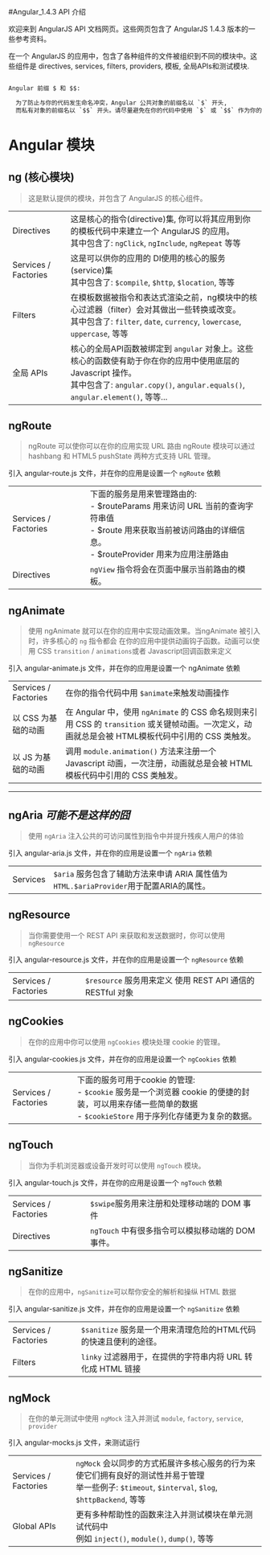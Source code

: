 #Angular_1.4.3 API 介绍

欢迎来到 AngularJS API 文档网页。这些网页包含了 AngularJS 1.4.3 版本的一些参考资料。

在一个 AngularJS 的应用中，包含了各种组件的文件被组织到不同的模块中。这些组件是 directives,
services, filters, providers, 模板, 全局APIs和测试模块.

``` html

Angular 前缀 $ 和 $$:

  为了防止与你的代码发生命名冲突，Angular 公共对象的前缀名以 `$` 开头,
  而私有对象的前缀名以 `$$` 开头。请尽量避免在你的代码中使用 `$` 或 `$$` 作为你的前缀。

```

# Angular 模块

## ng (核心模块)

> 这是默认提供的模块，并包含了 AngularJS 的核心组件。

|||
|---|:---|
| Directives |	这是核心的指令(directive)集, 你可以将其应用到你的模板代码中来建立一个 AngularJS 的应用。<br>其中包含了: `ngClick`, `ngInclude`, `ngRepeat` 等等|
|Services / Factories| 这是可以供你的应用的 DI使用的核心的服务(service)集<br> 其中包含了: `$compile`, `$http`, `$location`, 等等 |
|Filters| 在模板数据被指令和表达式渲染之前，ng模块中的核心过滤器（filter）会对其做出一些转换或改变。<br>其中包含了: `filter`, `date`, `currency`, `lowercase`, `uppercase`, 等等|
| 全局 APIs |核心的全局API函数被绑定到 `angular` 对象上。这些核心的函数使有助于你在你的应用中使用底层的 Javascript 操作。<br>其中包含了: `angular.copy()`, `angular.equals()`, `angular.element()`, 等等...|


## ngRoute

> ngRoute 可以使你可以在你的应用实现 URL 路由 ngRoute 模块可以通过hashbang 和 HTML5 pushState 两种方式支持 URL 管理。


引入 angular-route.js 文件，并在你的应用是设置一个 `ngRoute` 依赖


|||
|---|:---|
|Services / Factories| 下面的服务是用来管理路由的:<br>- $routeParams 用来访问 URL 当前的查询字符串值<br>- $route 用来获取当前被访问路由的详细信息。<br>- $routeProvider 用来为应用注册路由|
|Directives|`ngView` 指令将会在页面中展示当前路由的模板。|

## ngAnimate

> 使用 ngAnimate 就可以在你的应用中实现动画效果。当ngAnimate 被引入时，许多核心的 `ng` 指令都会
在你的应用中提供动画钩子函数。动画可以使用 CSS `transition` / `animations`或者 Javascript回调函数来定义

引入 angular-animate.js 文件，并在你的应用是设置一个 ngAnimate 依赖

|||
|---|:---|
| Services / Factories | 在你的指令代码中用 `$animate`来触发动画操作|
| 以 CSS 为基础的动画 | 在 Angular 中，使用 `ngAnimate` 的 CSS 命名规则来引用 CSS 的 `transition` 或关键帧动画。一次定义，动画就总是会被 HTML模板代码中引用的 CSS 类触发。|
|以 JS 为基础的动画 |	调用 `module.animation()` 方法来注册一个 Javascript 动画，一次注册，动画就总是会被 HTML模板代码中引用的 CSS 类触发。|


---

## ngAria  *可能不是这样的囧*

> 使用 `ngAria` 注入公共的可访问属性到指令中并提升残疾人用户的体验

引入 angular-aria.js 文件，并在你的应用是设置一个 `ngAria` 依赖

|||
|---|:---|
|Services| `$aria` 服务包含了辅助方法来申请 ARIA 属性值为 `HTML.$ariaProvider`用于配置ARIA的属性。|

## ngResource

> 当你需要使用一个 REST API 来获取和发送数据时，你可以使用 `ngResource`

引入 angular-resource.js 文件，并在你的应用是设置一个 `ngResource` 依赖

|||
|---|:---|
|Services / Factories| `$resource` 服务用来定义 使用 REST API 通信的 RESTful 对象|

## ngCookies

> 在你的应用中你可以使用 `ngCookies` 模块处理 cookie 的管理。

引入 angular-cookies.js 文件，并在你的应用是设置一个 `ngCookies` 依赖

|||
|---|:---|
|Services / Factories|	下面的服务可用于cookie 的管理:<br> - `$cookie` 服务是一个浏览器 cookie 的便捷的封装，可以用来存储一些简单的数据<br> - `$cookieStore` 用于序列化存储更为复杂的数据。|

## ngTouch

> 当你为手机浏览器或设备开发时可以使用 `ngTouch` 模块。

引入 angular-touch.js 文件，并在你的应用是设置一个 `ngTouch` 依赖

|||
|---|:---|
|Services / Factories |	`$swipe`服务用来注册和处理移动端的 DOM 事件|
|Directives|	`ngTouch` 中有很多指令可以模拟移动端的 DOM 事件。|


## ngSanitize

> 在你的应用中，`ngSanitize`可以帮你安全的解析和操纵 HTML 数据

引入 angular-sanitize.js 文件，并在你的应用是设置一个 `ngSanitize` 依赖

|||
|---|:---|
|Services / Factories| `$sanitize` 服务是一个用来清理危险的HTML代码的快速且便利的途径。|
|Filters | `linky` 过滤器用于，在提供的字符串内将 URL 转化成 HTML 链接|


## ngMock

> 在你的单元测试中使用 `ngMock` 注入并测试 `module`, `factory`, `service`, `provider`

引入 angular-mocks.js 文件，来测试运行

|||
|---|:---|
|Services / Factories| `ngMock` 会以同步的方式拓展许多核心服务的行为来使它们拥有良好的测试性并易于管理<br>举一些例子: `$timeout`, `$interval`, `$log`, `$httpBackend`, 等等|
|Global APIs| 更有多种帮助性的函数来注入并测试模块在单元测试代码中<br>例如 `inject()`, `module()`, `dump()`, 等等|
